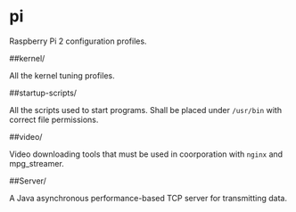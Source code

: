 # pi
Raspberry Pi 2 configuration profiles.

##kernel/

All the kernel tuning profiles.

##startup-scripts/

All the scripts used to start programs. Shall be placed under <code>/usr/bin</code> with correct file permissions.

##video/

Video downloading tools that must be used in coorporation with <code>nginx</code> and mpg_streamer.

##Server/

A Java asynchronous performance-based TCP server for transmitting data.
